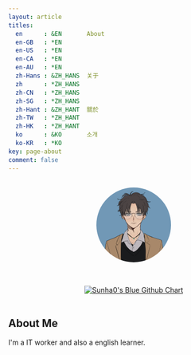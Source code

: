 ```yaml
---
layout: article
titles:
  en      : &EN       About
  en-GB   : *EN
  en-US   : *EN
  en-CA   : *EN
  en-AU   : *EN
  zh-Hans : &ZH_HANS  关于
  zh      : *ZH_HANS
  zh-CN   : *ZH_HANS
  zh-SG   : *ZH_HANS
  zh-Hant : &ZH_HANT  關於
  zh-TW   : *ZH_HANT
  zh-HK   : *ZH_HANT
  ko      : &KO       소개
  ko-KR   : *KO
key: page-about
comment: false
---
```


<img src="https://github.com/sunha0/sunha0.github.io/blob/master/assets/images/avatar/avatar.jpg?raw=true" class="avatar" vspace="50" />
<br>

<div align="center">
<a href="https://github.com/sunha0/"><img src="https://ghchart.rshah.org/sunha0" alt="Sunha0's Blue Github Chart" /></a>
</div><br>

 

## About Me

I'm a IT worker and also a english learner.




<style>
img.center {
    display: block;
    margin: 0 auto;
}
img.avatar {
    border-radius: 50%;
    display: block;
    margin: 30px auto;
    width: 150px;
}
</style>
